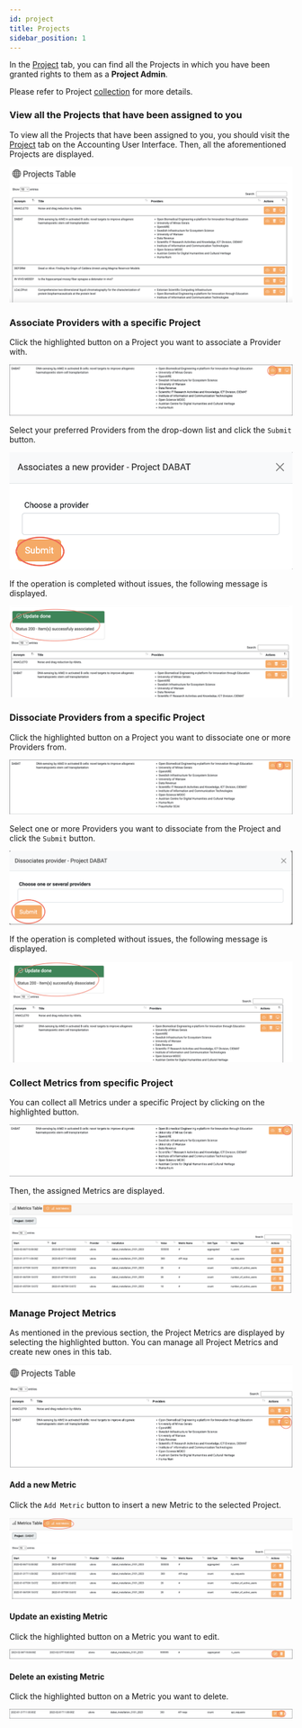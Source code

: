 ```yaml
---
id: project
title: Projects
sidebar_position: 1
---
```


In the <a href="https://accounting.eosc-portal.eu/projects">Project</a> tab, you can find all the Projects in which you have been granted rights to them
as a **Project Admin**.

Please refer to Project [collection](docs/api/project.md) for more details.

### View all the Projects that have been assigned to you

To view all the Projects that have been assigned to you, you should visit the <a href="https://accounting.eosc-portal.eu/projects">Project</a> tab on the Accounting User Interface.
Then, all the aforementioned Projects are displayed.

![](assets/project/projects.png)

### Associate Providers with a specific Project

Click the highlighted button on a Project you want to associate a Provider with.

![](assets/project/associate_actions.png)

Select your preferred Providers from the drop-down list and click the `Submit` button.

![](assets/project/associate_submit.png)

If the operation is completed without issues, the following message is displayed.

![](assets/project/associate_message.png)

### Dissociate Providers from a specific Project

Click the highlighted button on a Project you want to dissociate one or more Providers from.

![](assets/project/dissociate_actions.png)

Select one or more Providers you want to dissociate from the Project and click the `Submit` button.

![](assets/project/dissociate_submit.png)

If the operation is completed without issues, the following message is displayed.

![](assets/project/dissociate_message.png)

### Collect Metrics from specific Project

You can collect all Metrics under a specific Project by clicking on the highlighted button.

![](assets/project/collect_metrics.png)

Then, the assigned Metrics are displayed.

![](assets/project/view_metrics.png)

### Manage Project Metrics

As mentioned in the previous section, the Project Metrics are displayed by selecting the highlighted button. You can manage all Project Metrics and create new ones in this tab.

![](assets/project/project_metrics.png)

#### Add a new Metric

Click the `Add Metric` button to insert a new Metric to the selected Project.

![](assets/project/add_metric.png)

#### Update an existing Metric

Click the highlighted button on a Metric you want to edit.

![](assets/project/update_metric.png)

#### Delete an existing Metric

Click the highlighted button on a Metric you want to delete.

![](assets/project/delete_metric.png)

